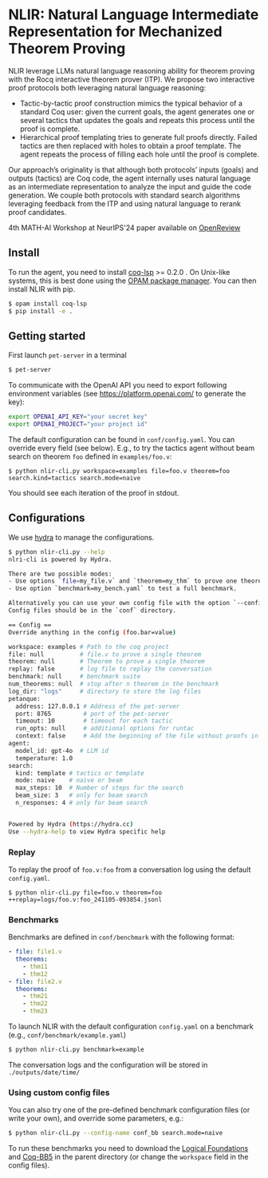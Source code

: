 # NLIR: Natural Language Intermediate Representation for Mechanized Theorem Proving

NLIR leverage LLMs natural language reasoning ability for theorem proving with the Rocq interactive theorem prover (ITP).
We propose two interactive proof protocols both leveraging natural language reasoning:

 - Tactic-by-tactic proof construction mimics the typical behavior of a standard Coq user: given the current goals, the agent generates one or several tactics that updates the goals and repeats this process until the proof is complete.
 - Hierarchical proof templating tries to generate full proofs directly. Failed tactics are then replaced with holes to obtain a proof template. The agent repeats the process of filling each hole until the proof is complete.

Our approach’s originality is that although both protocols’ inputs (goals) and outputs (tactics) are Coq code, the agent internally uses natural language as an intermediate representation to analyze the input and guide the code generation.
We couple both protocols with standard search algorithms leveraging feedback from the ITP and using natural language to rerank proof candidates.

4th MATH-AI Workshop at NeurIPS'24 paper available on [OpenReview](https://openreview.net/forum?id=QzOc0tpdef)

## Install

To run the agent, you need to install [coq-lsp](https://github.com/ejgallego/coq-lsp) >= 0.2.0 . On Unix-like systems, this is best done using the [OPAM package manager](https://opam.ocaml.org/).
You can then install NLIR with pip.

```bash
$ opam install coq-lsp
$ pip install -e .
```

## Getting started

First launch `pet-server` in a terminal

```bash
$ pet-server
```

To communicate with the OpenAI API you need to export following environment variables (see https://platform.openai.com/ to generate the key):

```bash
export OPENAI_API_KEY="your secret key"
export OPENAI_PROJECT="your project id"
```

The default configuration can be found in `conf/config.yaml`.
You can override every field (see below).
E.g., to try the tactics agent without beam search on theorem `foo` defined in `examples/foo.v`:
```
$ python nlir-cli.py workspace=examples file=foo.v theorem=foo search.kind=tactics search.mode=naive
```

You should see each iteration of the proof in stdout.

## Configurations

We use [hydra](https://hydra.cc/docs/intro/) to manage the configurations.

```bash
$ python nlir-cli.py --help
nlri-cli is powered by Hydra.

There are two possible modes:
- Use options `file=my_file.v` and `theorem=my_thm` to prove one theorem.
- Use option `benchmark=my_bench.yaml` to test a full benchmark.

Alternatively you can use your own config file with the option `--config-name myconf.yaml`.
Config files should be in the `conf` directory.

== Config ==
Override anything in the config (foo.bar=value)

workspace: examples # Path to the coq project
file: null          # file.v to prove a single theorem
theorem: null       # Theorem to prove a single theorem
replay: false       # log file to replay the conversation
benchmark: null     # benchmark suite
num_theorems: null  # stop after n theorem in the benchmark
log_dir: "logs"     # directory to store the log files
petanque:
  address: 127.0.0.1 # Address of the pet-server
  port: 8765         # port of the pet-server
  timeout: 10        # timeout for each tactic
  run_opts: null     # additional options for runtac
  context: false     # Add the beginning of the file without proofs in the prompt
agent:
  model_id: gpt-4o  # LLM id
  temperature: 1.0
search:
  kind: template # tactics or template
  mode: naive    # naive or beam
  max_steps: 10  # Number of steps for the search
  beam_size: 3   # only for beam search
  n_responses: 4 # only for beam search


Powered by Hydra (https://hydra.cc)
Use --hydra-help to view Hydra specific help
```

### Replay

To replay the proof of `foo.v:foo` from a conversation log using the default `config.yaml`.

```
$ python nlir-cli.py file=foo.v theorem=foo ++replay=logs/foo.v:foo_241105-093854.jsonl
```

### Benchmarks

Benchmarks are defined in `conf/benchmark` with the following format:

```yaml
- file: file1.v
  theorems:
    - thm11
    - thm12
- file: file2.v
  theorems:
    - thm21
    - thm22
    - thm23
```

To launch NLIR with the default configuration `config.yaml` on a benchmark (e.g., `conf/benchmark/example.yaml`)

```bash
$ python nlir-cli.py benchmark=example
```

The conversation logs and the configuration will be stored in `./outputs/date/time/`

### Using custom config files

You can also try one of the pre-defined benchmark configuration files (or write your own), and override some parameters, e.g.:

```bash
$ python nlir-cli.py --config-name conf_bb search.mode=naive
```

To run these benchmarks you need to download the [Logical Foundations](https://softwarefoundations.cis.upenn.edu/lf-current/index.html) and [Coq-BB5](https://github.com/ccz181078/Coq-BB5) in the parent directory (or change the `workspace` field in the config files).
